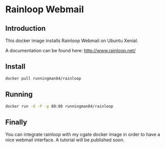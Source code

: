 Rainloop Webmail
============

Introduction
----
This docker image installs Rainloop Webmail on Ubuntu Xenial.

A documentation can be found here:
http://www.rainloop.net/


Install
----

```sh
docker pull runningman84/rainloop
```

Running
----

```sh
docker run -d -P -p 80:80 runningman84/rainloop
```

Finally
----
You can integrate rainloop with my cgate docker image in order to have a nice webmail interface. A tutorial will be published soon.
